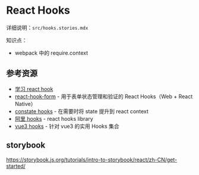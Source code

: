 

# React Hooks

详细说明：`src/hooks.stories.mdx`

知识点：
- webpack 中的 require.context

## 参考资源

- [学习 react hook](https://ui.dev/react-hooks)
- [react-hook-form](https://github.com/react-hook-form/react-hook-form) - 用于表单状态管理和验证的 React Hooks（Web + React Native）
- [constate hooks](https://github.com/diegohaz/constate) - 在需要时将 state 提升到 react context
- [阿里 hooks](https://github.com/alibaba/hooks) - react hooks library
- [vue3 hooks](https://github.com/yanzhandong/v3hooks) - 针对 vue3 的实用 Hooks 集合

## storybook

https://storybook.js.org/tutorials/intro-to-storybook/react/zh-CN/get-started/
